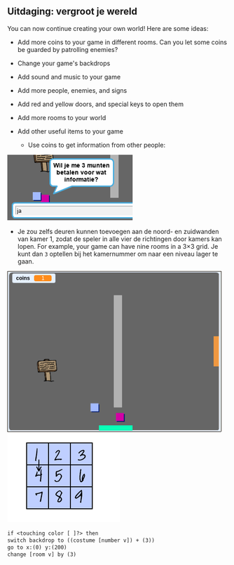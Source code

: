 ## Uitdaging: vergroot je wereld

You can now continue creating your own world! Here are some ideas:

+ Add more coins to your game in different rooms. Can you let some coins be guarded by patrolling enemies?
+ Change your game's backdrops
+ Add sound and music to your game
+ Add more people, enemies, and signs
+ Add red and yellow doors, and special keys to open them
+ Add more rooms to your world
+ Add other useful items to your game
    
    + Use coins to get information from other people:

![screenshot](images/world-bribe.png)

+ Je zou zelfs deuren kunnen toevoegen aan de noord- en zuidwanden van kamer 1, zodat de speler in alle vier de richtingen door kamers kan lopen. For example, your game can have nine rooms in a 3×3 grid. Je kunt dan `3` optellen bij het kamernummer om naar een ​​niveau lager te gaan.

![screenshot](images/north-south-rooms.png) ![screenshot](images/number-grid.png)

```blocks3
if <touching color [ ]?> then
switch backdrop to ((costume [number v]) + (3))
go to x:(0) y:(200)
change [room v] by (3)
```
